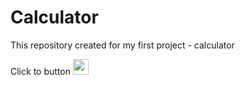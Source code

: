 # Calculator
This repository created for my first project  - calculator

Click to  button [<img src="https://w7.pngwing.com/pngs/943/741/png-transparent-calculator-computer-icons-ios-7-ios-10-calculator-electronics-simple-rectangle.png" width="25"/>](https://ovcharenkobohdan.github.io/Calculator/)

